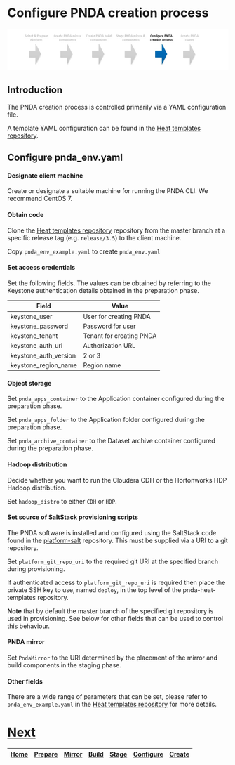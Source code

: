 # Configure PNDA creation process

![](../images/breadcrumbs-cfg.jpg)

## Introduction

The PNDA creation process is controlled primarily via a YAML configuration file.

A template YAML configuration can be found in the [Heat templates repository](https://github.com/pndaproject/pnda-heat-templates). 

## Configure pnda_env.yaml

#### Designate client machine

Create or designate a suitable machine for running the PNDA CLI. We recommend CentOS 7.

#### Obtain code

Clone the [Heat templates repository](https://github.com/pndaproject/pnda-heat-templates) repository from the master branch at a specific release tag (e.g. ```release/3.5```) to the client machine.

Copy ```pnda_env_example.yaml``` to create ```pnda_env.yaml```

#### Set access credentials

Set the following fields. The values can be obtained by referring to the Keystone authentication details obtained in the preparation phase.

| Field | Value |
| --- | --- |
|keystone_user| User for creating PNDA |
|keystone_password| Password for user |
|keystone_tenant| Tenant for creating PNDA |
|keystone_auth_url| Authorization URL | 
|keystone_auth_version| 2 or 3 |
|keystone_region_name| Region name |

#### Object storage

Set `pnda_apps_container` to the Application container configured during the preparation phase.

Set `pnda_apps_folder` to the Application folder configured during the preparation phase.

Set `pnda_archive_container` to the Dataset archive container configured during the preparation phase.

#### Hadoop distribution

Decide whether you want to run the Cloudera CDH or the Hortonworks HDP Hadoop distribution.

Set `hadoop_distro` to either `CDH` or `HDP`.

#### Set source of SaltStack provisioning scripts

The PNDA software is installed and configured using the SaltStack code found in the [platform-salt](https://github.com/pndaproject/platform-salt) repository.  This must be supplied via a URI to a git repository.

Set `platform_git_repo_uri` to the required git URI at the specified branch during provisioning.

If authenticated access to `platform_git_repo_uri` is required then place the private SSH key to use, named ```deploy```, in the top level of the pnda-heat-templates repository.

**Note** that by default the master branch of the specified git repository is used in provisioning. See below for other fields that can be used to control this behaviour.

#### PNDA mirror

Set `PndaMirror` to the URI determined by the placement of the mirror and build components in the staging phase.

#### Other fields

There are a wide range of parameters that can be set, please refer to ```pnda_env_example.yaml``` in the [Heat templates repository](https://github.com/pndaproject/pnda-heat-templates) for more details.

# [Next](CREATE.md)

| [Home](../OVERVIEW.md) | [Prepare](PREPARE.md) | [Mirror](MIRROR.md) | [Build](BUILD.md) | [Stage](STAGE.md) | [Configure](CONFIGURE.md) | [Create](CREATE.md) | 
| --- | --- | --- | --- | --- | --- | --- | 

